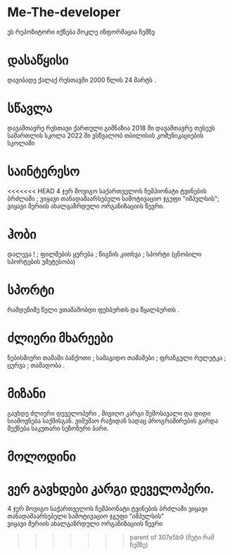 # Me-The-developer
ეს რეპოზიტორი იქნება მოკლე ინფორმაცია ჩემზე
# დასაწყისი 
დავიბადე ქალაქ რუსთავში 2000 წლის 24 მარტს .
# სწავლა 
დავამთავრე რუსთავი ქართული გიმნაზია 2018 ში 
დავამთავრე თესეუს სამართლის სკოლა 2022 ში 
ვსწვალობ თბილისის კომუნიკაციების სკოლაში 
# საინტერესო 
<<<<<<< HEAD
4 ჯერ მოვიგო საქართველოს ჩემპიონატი ტვინების ბრძლაში ;
ვიყავი თანადამაარსებელი  სამოტივაციო ჯგუფი "იმპულსის";  
ვიყავი მერიის ახალგაზრდული ორგანიზაციის წევრი. 
# ჰობი 
დალევა ! ; 
ფილმების ყურება ; 
წიგნის კითხვა ; 
სპორტი (ცნობილი სპორტების უმეტესობა)
# სპორტი  
რამდენიმე წელი ვთამაშობდი ფეხბურთს და წყალბურთს .  
# ძლიერი მხარეები 
ნებისმიერი თამაში ბანქოთი ; 
სამაგიდო თამაშები ;
ფრანგული რულეტკა ; 
ცურვა ; 
თამადობა . 
# მიზანი  
გავხდე ძლიერი დეველოპერი , მივიღო კარგი შემოსავალი და დიდი სიამოვნება საქმისგან. ვიმუშაო რაჭიდან სადაც პროგრამირების გარდა მექნება საკუთარი სეზონური ბარი. 
# მოლოდინი 
ვერ გავხდები კარგი დეველოპერი.
=======
4 ჯერ მოვიგო საქართველოს ჩემპიონატი ტვინების ბრძლაში 
ვიყავი თანადამაარსებელი  სამოტივაციო ჯგუფი "იმპულსის"  
ვიყავი მერიის ახალგაზრდული ორგანიზაციის წევრი 

>>>>>>> parent of 307e5b9 (მეტი რამ ჩემზე)

